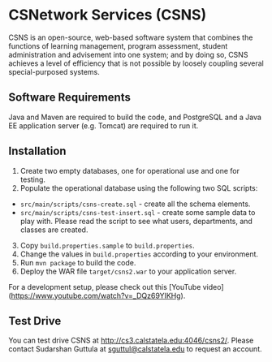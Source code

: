 # CSNetwork Services (CSNS)

CSNS is an open-source, web-based software system that combines the functions
of learning management, program assessment, student administration and
advisement into one system; and by doing so, CSNS achieves a level of
efficiency that is not possible by loosely coupling several special-purposed
systems.

## Software Requirements

Java and Maven are required to build the code, and PostgreSQL and a Java EE
application server (e.g. Tomcat) are required to run it.

## Installation

1. Create two empty databases, one for operational use and one for testing.
2. Populate the operational database using the following two SQL scripts:
  * `src/main/scripts/csns-create.sql` - create all the schema
    elements.
  * `src/main/scripts/csns-test-insert.sql` - create some sample
    data to play with. Please read the script to see what users, departments,
    and classes are created.
3. Copy `build.properties.sample` to `build.properties`.
4. Change the values in `build.properties` according to your environment.
5. Run `mvn package` to build the code.
6. Deploy the WAR file `target/csns2.war` to your application server.

For a development setup, please check out this [YouTube video]
(https://www.youtube.com/watch?v=_DQz69YIKHg).

## Test Drive

You can test drive CSNS at http://cs3.calstatela.edu:4046/csns2/. Please
contact Sudarshan Guttula at sguttul@calstatela.edu to request an account. 
